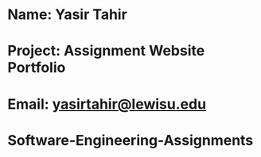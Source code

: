 # Name: Yasir Tahir
# Project: Assignment Website Portfolio
# Email: yasirtahir@lewisu.edu 
# Software-Engineering-Assignments
